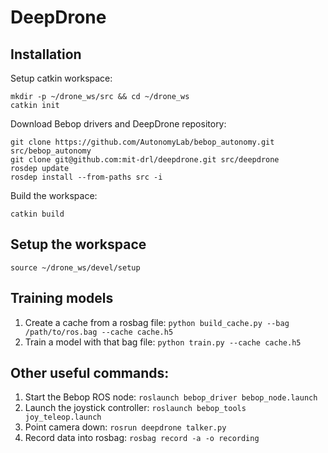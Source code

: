 # DeepDrone

## Installation
Setup catkin workspace:

```
mkdir -p ~/drone_ws/src && cd ~/drone_ws
catkin init
```

Download Bebop drivers and DeepDrone repository: 

```
git clone https://github.com/AutonomyLab/bebop_autonomy.git src/bebop_autonomy
git clone git@github.com:mit-drl/deepdrone.git src/deepdrone
rosdep update
rosdep install --from-paths src -i
```

Build the workspace: 
```
catkin build
```

## Setup the workspace
```
source ~/drone_ws/devel/setup
```

## Training models
1. Create a cache from a rosbag file: `python build_cache.py --bag /path/to/ros.bag --cache cache.h5`
2. Train a model with that bag file: `python train.py --cache cache.h5`

## Other useful commands: 
1. Start the Bebop ROS node: `roslaunch bebop_driver bebop_node.launch`
2. Launch the joystick controller: `roslaunch bebop_tools joy_teleop.launch`
3. Point camera down: `rosrun deepdrone talker.py`
4. Record data into rosbag: `rosbag record -a -o recording`

